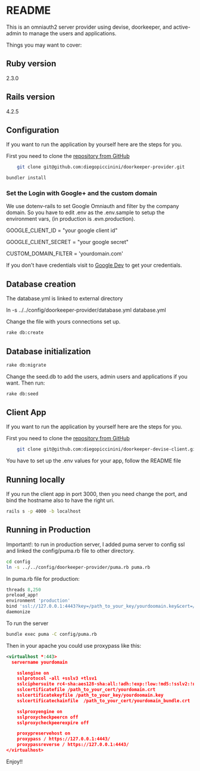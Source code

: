 # README

This is an omniauth2 server provider using devise, doorkeeper, and active-admin to manage the users and applications.

Things you may want to cover:

## Ruby version
2.3.0

## Rails version
4.2.5

## Configuration
If you want to run the application by yourself here are the steps for you.

First you need to clone the [repository from GitHub](https://github.com/diegopiccinini/doorkeeper-provider)

```bash
    git clone git@github.com:diegopiccinini/doorkeeper-provider.git
```

```bash
bundler install
```
### Set the Login with Google+ and the custom domain
We use dotenv-rails to set Google Omniauth and filter by the company domain.
So you have to edit .env as the .env.sample to setup the environment vars, (in production is .evn.production).

  GOOGLE_CLIENT_ID = "your google client id"

  GOOGLE_CLIENT_SECRET = "your google secret"

  CUSTOM_DOMAIN_FILTER = 'yourdomain.com'

If you don't have credentials visit to [Google Dev](https://console.developers.google.com) to get your credentials.

## Database creation
The database.yml is linked to external directory

  ln -s ../../config/doorkeeper-provider/database.yml database.yml

Change the file with yours connections set up.

```bash
rake db:create
```

## Database initialization

```bash
rake db:migrate
```
Change the seed.db to add the users, admin users and applications if you want. Then run:

```bash
rake db:seed
```

## Client App
If you want to run the application by yourself here are the steps for
you.

First you need to clone the [repository from GitHub](https://github.com/diegopiccinini/doorkeeper-devise-client)

```bash
    git clone git@github.com:diegopiccinini/doorkeeper-devise-client.git
```
You have to set up the .env values for your app, follow the README file

## Running locally

If you run the client app in port 3000, then you need change the port, and bind the hostname also to have the right uri.
```bash
rails s -p 4000 -b localhost
```

## Running in Production
Important!: to run in production server, I added puma server to config ssl and linked the config/puma.rb file to other directory.

```bash
cd config
ln -s ../../config/doorkeeper-provider/puma.rb puma.rb
```

In puma.rb file for production:

```ruby
threads 8,250
preload_app!
environment 'production'
bind 'ssl://127.0.0.1:4443?key=/path_to_your_key/yourdoomain.key&cert=/path_to_your_cert/yourdomain.crt'
daemonize
```
To run the server
```bash
bundle exec puma -C config/puma.rb
```

Then in your apache you could use proxypass like this:

```xml
<virtualhost *:443>
  servername yourdomain

    sslengine on
    sslprotocol -all +sslv3 +tlsv1
    sslciphersuite rc4-sha:aes128-sha:all:!adh:!exp:!low:!md5:!sslv2:!null
    sslcertificatefile /path_to_your_cert/yourdomain.crt
    sslcertificatekeyfile /path_to_your_key/yourdoomain.key
    sslcertificatechainfile  /path_to_your_cert/yourdomain_bundle.crt

    sslproxyengine on
    sslproxycheckpeercn off
    sslproxycheckpeerexpire off

    proxypreservehost on
    proxypass / https://127.0.0.1:4443/
    proxypassreverse / https://127.0.0.1:4443/
</virtualhost>
```

Enjoy!!
